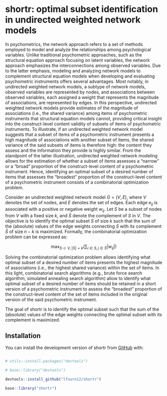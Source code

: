 # shortr: optimal subset identification in undirected weighted network models

In psychometrics, the network approach refers to a set of methods
employed to model and analyze the relationships among psychological
variables. Unlike traditional psychometric approaches, such as the
structural equation approach focusing on latent variables, the network
approach emphasizes the interconnections among observed variables. Due
to the latter emphasis, modeling and analyzing network models to
complement structural equation models when developing and evaluating
psychometric instruments offers several advantages. Most notably, in
undirected weighted network models, a subtype of network models,
observed variables are represented by nodes, and associations between
observed variables, each assigned a weight that represents the magnitude
of associations, are represented by edges. In this perspective,
undirected weighted network models provide estimates of the magnitude of
associations (i.e., the shared variance) among items of psychometric
instruments that structural equation models cannot, providing critical
insight into the construct-level content validity of subsets of items of
psychometric instruments. To illustrate, if an undirected weighted
network model suggests that a subset of items of a psychometric
instrument presents a high magnitude of associations with another subset
of items, the shared variance of the said subsets of items is therefore
high: the content they assess and the information they provide is highly
similar. From the standpoint of the latter illustration, undirected
weighted network modeling allows for the estimation of whether a subset
of items assesses a “narrow” or a “broad” proportion of the
construct-level content of a psychometric instrument. Hence, identifying
an optimal subset of a desired number of items that assesses the
“broadest” proportion of the construct-level content of a psychometric
instrument consists of a combinatorial optimization problem.

Consider an undirected weighted network model $G = (V, E)$, where $V$
denotes the set of nodes, and $E$ denotes the set of edges. Each edge
$e_{ij}$ is associated with a positive or negative weight $w_{ij}$. Let
$S$ be a subset of nodes from $V$ with a fixed size $k$, and $\bar{S}$
denote the complement of $S$ in $V$. The objective is to identify the
optimal subset $S$ of size $k$ such that the sum of the (absolute)
values of the edge weights connecting $S$ with its complement $\bar{S}$
of size $n - k$ is maximized. Formally, the combinatorial optimization
problem can be expressed as:

$$
\max_{S \subset V, |S| = k} \left( \sum_{i \in S, j \in \bar{S}} |w_{ij}| \right)
$$

Solving the combinatorial optimization problem allows identifying what
optimal subset of a desired number of items presents the highest
magnitude of associations (i.e., the highest shared variance) within the
set of items. In this light, combinatorial search algorithms (e.g.,
brute force search algorithm, simulated annealing search algorithm)
allow to identify what optimal subset of a desired number of items
should be retained in a short version of a psychometric instrument to
assess the “broadest” proportion of the construct-level content of the
set of items included in the original version of the said psychometric
instrument.

The goal of shortr is to identify the optimal subset such that the sum
of the (absolute) values of the edge weights connecting the optimal
subset with its complement is maximized.

## Installation

You can install the development version of shortr from
[GitHub](https://github.com/) with:

``` r

# utils::install.packages("devtools")

# base::library("devtools")

devtools::install_github("lfourni2/shortr")

base::library("shortr")

```
